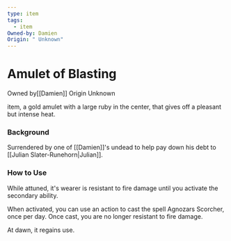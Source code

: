 ```yaml
---
type: item
tags:
  - item
Owned-by: Damien
Origin: " Unknown"
---
```


#  Amulet of Blasting

<span class="dataview inline-field"><span class="inline-field-key">Owned by</span><span class="inline-field-value">[[Damien]]</span></span>
<span class="dataview inline-field"><span class="inline-field-key">Origin</span><span class="inline-field-value"> Unknown</span></span>

item, a gold amulet with a large ruby in the center, that gives off a pleasant but intense heat.

### Background
Surrendered by one of [[Damien]]'s undead to help pay down his debt to [[Julian Slater-Runehorn|Julian]]. 

### How to Use
While attuned, it's wearer is resistant to fire damage until you activate the secondary ability. 

When activated, you can use an action to cast the spell Agnozars Scorcher, once per day. Once cast, you are no longer resistant to fire damage. 

At dawn, it regains use. 